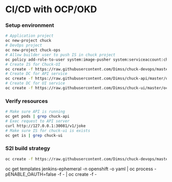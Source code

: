 # CI/CD with OCP/OKD

### Setup environment
```bash
# Application project 
oc new-project chuck
# DevOps project 
oc new-project chuck-ops
# Allow builder user to push IS in chuck project
oc policy add-role-to-user system:image-pusher system:serviceaccount:chuck-ops:builder --namespace=chuck
# Create IS for Chuck-UI
oc create -f https://raw.githubusercontent.com/Dimss/chuck-devops/master/ci/is.yaml
# Create DC for API service
oc create -f https://raw.githubusercontent.com/Dimss/chuck-api/master/ocp/cd.yaml
# Create DC for UI service
oc create -f https://raw.githubusercontent.com/Dimss/chuck-ui/master/ocp/cd.yaml
```

### Verify resources 
```bash
# Make sure API is running
oc get pods | grep chuck-api
# Exec request to API server
curl http://127.0.0.1:30081/v1/joke 
# Make sure IS for chuck-ui is exists
oc get is | grep chuck-ui
```


### S2I build strategy
```bash
oc create -f https://raw.githubusercontent.com/Dimss/chuck-devops/master/ci/s2i/bc.yaml
```


oc get templates jenkins-ephemeral -n openshift  -o yaml | oc process -pENABLE_OAUTH=false -f -  | oc create  -f -